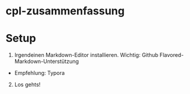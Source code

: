 # cpl-zusammenfassung

# Setup
1. Irgendeinen Markdown-Editor installieren. Wichtig: Github Flavored-Markdown-Unterstützung
  * Empfehlung: Typora
2. Los gehts!
